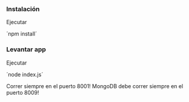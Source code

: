 ### Instalación

Ejecutar

´npm install´

### Levantar app

Ejecutar

´node index.js´

Correr siempre en el puerto 8001!
MongoDB debe correr siempre en el puerto 8009!